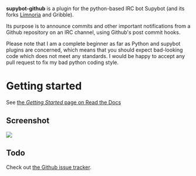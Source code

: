 **supybot-github** is a plugin for the python-based IRC bot Supybot (and its forks [Limnoria](https://github.com/ProgVal/Limnoria) and Gribble).

Its purpose is to announce commits and other important notifications from
a Github repository on an IRC channel, using Github's post commit hooks.

Please note that I am a complete beginner as far as Python and supybot plugins
are concerned, which means that you should expect bad-looking code which does
not meet any standards. I would be happy to accept any pull request to fix
my bad python coding style.

Getting started
==============
See [the *Getting Started* page on Read the Docs](http://supybot-github.readthedocs.org/en/latest/getting-started.html)

Screenshot
----------
![ ](http://i.imgur.com/2SmUOU2.png)

Todo
----
Check out [the Github issue tracker](https://github.com/kongr45gpen/supybot-github/issues?state=open).
